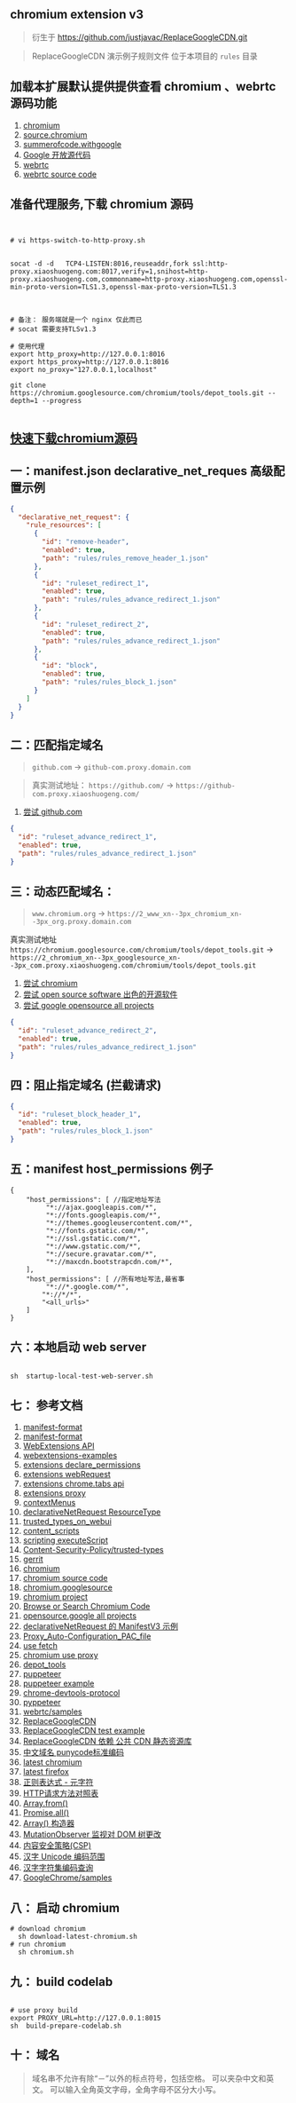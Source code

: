 ## chromium extension v3

> 衍生于 https://github.com/justjavac/ReplaceGoogleCDN.git

> ReplaceGoogleCDN 演示例子规则文件 位于本项目的 `rules` 目录


## 加载本扩展默认提供提供查看 chromium 、webrtc 源码功能

1. [chromium ](https://www.chromium.org/)
1. [source.chromium](https://source.chromium.org/)
1. [summerofcode.withgoogle](https://summerofcode.withgoogle.com/programs/2022/organizations)
1. [Google 开放源代码](https://cs.opensource.google/)
1. [webrtc](https://webrtc.org/)
1. [webrtc source code](https://chromium.googlesource.com/external/webrtc)

## 准备代理服务,下载 chromium 源码

```shell


# vi https-switch-to-http-proxy.sh


socat -d -d   TCP4-LISTEN:8016,reuseaddr,fork ssl:http-proxy.xiaoshuogeng.com:8017,verify=1,snihost=http-proxy.xiaoshuogeng.com,commonname=http-proxy.xiaoshuogeng.com,openssl-min-proto-version=TLS1.3,openssl-max-proto-version=TLS1.3



# 备注： 服务端就是一个 nginx 仅此而已
# socat 需要支持TLSv1.3 

# 使用代理
export http_proxy=http://127.0.0.1:8016
export https_proxy=http://127.0.0.1:8016
export no_proxy="127.0.0.1,localhost"
 
git clone https://chromium.googlesource.com/chromium/tools/depot_tools.git --depth=1 --progress


```

## [快速下载chromium源码](https://www.cnblogs.com/jingjingxyk/p/16575572.html)

## 一：manifest.json declarative_net_reques 高级配置示例

```json
{
  "declarative_net_request": {
    "rule_resources": [
      {
        "id": "remove-header",
        "enabled": true,
        "path": "rules/rules_remove_header_1.json"
      },
      {
        "id": "ruleset_redirect_1",
        "enabled": true,
        "path": "rules/rules_advance_redirect_1.json"
      },
      {
        "id": "ruleset_redirect_2",
        "enabled": true,
        "path": "rules/rules_advance_redirect_1.json"
      },
      {
        "id": "block",
        "enabled": true,
        "path": "rules/rules_block_1.json"
      }
    ]
  }
}
```

## 二：匹配指定域名

> `github.com` -> `github-com.proxy.domain.com`

> 真实测试地址： `https://github.com/` -> `https://github-com.proxy.xiaoshuogeng.com/`

1. [尝试 github.com ](https://github.com/)

```json
{
  "id": "ruleset_advance_redirect_1",
  "enabled": true,
  "path": "rules/rules_advance_redirect_1.json"
}
```

## 三：动态匹配域名：

> `www.chromium.org` -> `https://2_www_xn--3px_chromium_xn--3px_org.proxy.domain.com`

>
真实测试地址 `https://chromium.googlesource.com/chromium/tools/depot_tools.git` -> `https://2_chromium_xn--3px_googlesource_xn--3px_com.proxy.xiaoshuogeng.com/chromium/tools/depot_tools.git`

1. [尝试 chromium ](https://chromium.googlesource.com/chromium/src/+/main/docs/linux/build_instructions.md)
1. [尝试 open source software 出色的开源软件 ](https://summerofcode.withgoogle.com/programs/2022/organizations)
1. [尝试 google opensource all projects ](https://cs.opensource.google/)

```json
{
  "id": "ruleset_advance_redirect_2",
  "enabled": true,
  "path": "rules/rules_advance_redirect_1.json"
}
```

## 四：阻止指定域名 (拦截请求)

```json
{
  "id": "ruleset_block_header_1",
  "enabled": true,
  "path": "rules/rules_block_1.json"
}
```

## 五：manifest host_permissions 例子

```
{
    "host_permissions": [ //指定地址写法
         "*://ajax.googleapis.com/*",
         "*://fonts.googleapis.com/*",
         "*://themes.googleusercontent.com/*",
         "*://fonts.gstatic.com/*",
         "*://ssl.gstatic.com/*",
         "*://www.gstatic.com/*",
         "*://secure.gravatar.com/*",
         "*://maxcdn.bootstrapcdn.com/*",
    ],
    "host_permissions": [ //所有地址写法,最省事
         "*://*.google.com/*",
        "*://*/*",
        "<all_urls>"
    ]
}
```

## 六：本地启动 web server

```shell

sh  startup-local-test-web-server.sh

```

## 七： 参考文档

1. [manifest-format](https://developer.chrome.com/docs/extensions/mv3/manifest/)
1. [manifest-format](https://docs.microsoft.com/en-us/microsoft-edge/extensions-chromium/getting-started/manifest-format)
1. [WebExtensions API](https://developer.mozilla.org/en-US/docs/Mozilla/Add-ons/WebExtensions)
1. [webextensions-examples](https://github.com/mdn/webextensions-examples.git)
1. [extensions declare_permissions ](https://developer.chrome.com/docs/extensions/mv3/declare_permissions/)
1. [extensions webRequest](https://developer.chrome.com/docs/extensions/reference/webRequest/#event-onHeadersReceived)
1. [extensions chrome.tabs api](https://developer.chrome.com/docs/extensions/reference/tabs/)
1. [extensions proxy](https://developer.chrome.com/docs/extensions/reference/proxy/)
1. [contextMenus](https://developer.chrome.com/docs/extensions/reference/contextMenus//docs/extensions/reference/contextMenus/)
1. [declarativeNetRequest ResourceType](https://developer.chrome.com/docs/extensions/reference/declarativeNetRequest/#type-ResourceType)
1. [trusted_types_on_webui](https://chromium.googlesource.com/chromium/src/+/refs/heads/main/docs/trusted_types_on_webui.md)
1. [content_scripts](https:////developer.chrome.com/docs/extensions/mv3/content_scripts/)
1. [scripting executeScript](https://developer.chrome.com/docs/extensions/reference/scripting/#handling-results)
1. [Content-Security-Policy/trusted-types](https://developer.mozilla.org/en-US/docs/Web/HTTP/Headers/Content-Security-Policy/trusted-types)
1. [gerrit](https://gerrit.googlesource.com/gerrit)
1. [chromium](https://www.chromium.org)
1. [chromium source code](https://chromium.googlesource.com/chromium/src/+/main/docs/get_the_code.md)
1. [chromium.googlesource](https://chromium.googlesource.com/chromium/src)
1. [chromium project](https://source.chromium.org/chromium)
1. [Browse or Search Chromium Code](https://source.chromium.org/chromium)
1. [opensource.google all projects ](https://cs.opensource.google/)
1. [declarativeNetRequest 的 ManifestV3 示例](https://52sbl.cn/discussion/1.html)
1. [Proxy_Auto-Configuration_PAC_file](https://developer.mozilla.org/en-US/docs/Web/HTTP/Proxy_servers_and_tunneling/Proxy_Auto-Configuration_PAC_file)
1. [use fetch](https://developer.mozilla.org/zh-CN/docs/Web/API/Fetch_API/Using_Fetch)
1. [chromium use proxy](https://www.chromium.org/developers/design-documents/network-settings/)
1. [depot_tools](https://chromium.googlesource.com/chromium/tools/depot_tools.git)
1. [puppeteer](https://github.com/puppeteer/puppeteer.git)
1. [puppeteer example](https://github.com/puppeteer/puppeteer/tree/main/examples)
1. [chrome-devtools-protocol](https://github.com/ChromeDevTools/awesome-chrome-devtools#chrome-devtools-protocol)
1. [pyppeteer](https://github.com/pyppeteer/pyppeteer.git)
1. [webrtc/samples](https://github.com/webrtc/samples.git)
1. [ReplaceGoogleCDN](https://github.com/justjavac/ReplaceGoogleCDN.git)
1. [ReplaceGoogleCDN test example](https://github.com/justjavac/ReplaceGoogleCDN/tree/master/extension/test)
1. [ReplaceGoogleCDN 依赖 公共 CDN 静态资源库 ](https://github.com/justjavac/ReplaceGoogleCDN/tree/master/extension/rules)
1. [中文域名 punycode标准编码](https://en.wikipedia.org/wiki/Punycode)
1. [latest chromium ](https://download-chromium.appspot.com/)
1. [latest firefox](https://www.mozilla.org/en-US/firefox/all/#product-desktop-release)
1. [正则表达式 - 元字符](https://www.runoob.com/regexp/regexp-metachar.html)
1. [HTTP请求方法对照表](http://www.yunjson.com/httprequest/)
1. [Array.from()](https://developer.mozilla.org/zh-CN/docs/Web/JavaScript/Reference/Global_Objects/Array/from)
1. [Promise.all()](https://developer.mozilla.org/zh-CN/docs/Web/JavaScript/Reference/Global_Objects/Promise/all)
1. [Array() 构造器](https://developer.mozilla.org/zh-CN/docs/Web/JavaScript/Reference/Global_Objects/Array/Array)
1. [ MutationObserver 监视对 DOM 树更改](https://developer.mozilla.org/zh-CN/docs/Web/API/MutationObserver)
1. [内容安全策略(CSP) ](https://content-security-policy.com/)
1. [汉字 Unicode 编码范围](https://www.qqxiuzi.cn/zh/hanzi-unicode-bianma.php)
1. [汉字字符集编码查询](https://www.qqxiuzi.cn/bianma/zifuji.php)
1. [GoogleChrome/samples](https://github.com/GoogleChrome/samples.git)

## 八： 启动 chromium

```shell
# download chromium
  sh download-latest-chromium.sh
# run chromium
  sh chromium.sh

```

## 九： build codelab

```shell

# use proxy build
export PROXY_URL=http://127.0.0.1:8015
sh  build-prepare-codelab.sh

```

## 十： 域名

> 域名串不允许有除“－”以外的标点符号，包括空格。 可以夹杂中文和英文。 可以输入全角英文字母，全角字母不区分大小写。